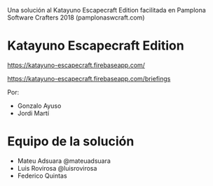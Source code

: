 Una solución al Katayuno Escapecraft Edition facilitada en Pamplona Software Crafters 2018 (pamplonaswcraft.com)

Katayuno Escapecraft Edition
===============
https://katayuno-escapecraft.firebaseapp.com/

https://katayuno-escapecraft.firebaseapp.com/briefings

Por:

* Gonzalo Ayuso
* Jordi Martí

Equipo de la solución
===============

* Mateu Adsuara @mateuadsuara
* Luis Rovirosa @luisrovirosa
* Federico Quintas
